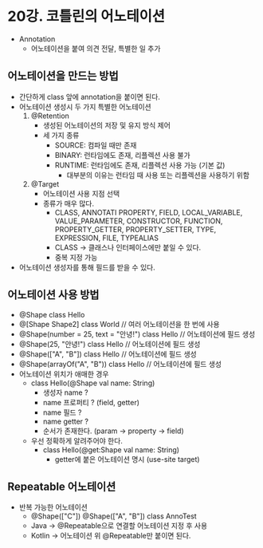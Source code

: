 # 20강. 코틀린의 어노테이션
- Annotation
  - 어노테이션을 붙여 의견 전달, 특별한 일 추가

## 어노테이션을 만드는 방법
- 간단하게 class 앞에 annotation을 붙이면 된다.
- 어노테이션 생성시 두 가지 특별한 어노테이션
  1. @Retention
     - 생성된 어노테이션의 저장 및 유지 방식 제어
     - 세 가지 종류
       - SOURCE: 컴파일 때만 존재
       - BINARY: 런타임에도 존재, 리플렉션 사용 불가
       - RUNTIME: 런타임에도 존재, 리플렉션 사용 가능 (기본 값)
         - 대부분의 이유는 런타임 때 사용 또는 리플렉션을 사용하기 위함
  2. @Target
     - 어노테이션 사용 지점 선택
     - 종류가 매우 많다.
       - CLASS, ANNOTATI PROPERTY, FIELD, LOCAL_VARIABLE, VALUE_PARAMETER, CONSTRUCTOR, FUNCTION, PROPERTY_GETTER, PROPERTY_SETTER, TYPE, EXPRESSION, FILE, TYPEALIAS
       - CLASS -> 클래스나 인터페이스에만 붙일 수 있다.
       - 중복 지정 가능
- 어노테이션 생성자를 통해 필드를 받을 수 있다.

## 어노테이션 사용 방법
- @Shape class Hello
- @[Shape Shape2] class World // 여러 어노테이션을 한 번에 사용
- @Shape(number = 25, text = "안녕!") class Hello  // 어노테이션에 필드 생성
- @Shape(25, "안녕!") class Hello  // 어노테이션에 필드 생성
- @Shape(["A", "B"]) class Hello  // 어노테이션에 필드 생성
- @Shape(arrayOf("A", "B")) class Hello  // 어노테이션에 필드 생성
- 어노테이션 위치가 애매한 경우
  - class Hello(@Shape val name: String)
    - 생성자 name ?
    - name 프로퍼티 ? (field, getter)
    - name 필드 ?
    - name getter ?
    - 순서가 존재한다. (param -> property -> field) 
  - 우선 정확하게 알려주어야 한다.
    - class Hello(@get:Shape val name: String)
      - getter에 붙은 어노테이션 명시 (use-site target)

## Repeatable 어노테이션
- 반복 가능한 어노테이션
  - @Shape(["C"]) @Shape(["A", "B"]) class AnnoTest
  - Java -> @Repeatable으로 연결할 어노테이션 지정 후 사용
  - Kotlin -> 어노테이션 위 @Repeatable만 붙이면 된다.